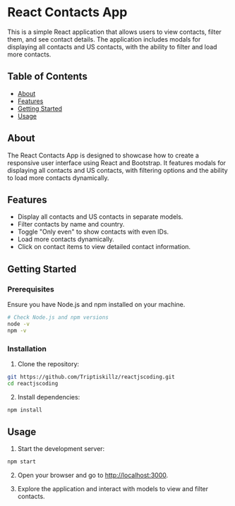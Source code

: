 # React Contacts App

This is a simple React application that allows users to view contacts, filter them, and see contact details. The application includes modals for displaying all contacts and US contacts, with the ability to filter and load more contacts.

## Table of Contents

- [About](#about)
- [Features](#features)
- [Getting Started](#getting-started)
- [Usage](#usage)

## About

The React Contacts App is designed to showcase how to create a responsive user interface using React and Bootstrap. It features modals for displaying all contacts and US contacts, with filtering options and the ability to load more contacts dynamically.

## Features

- Display all contacts and US contacts in separate models.
- Filter contacts by name and country.
- Toggle "Only even" to show contacts with even IDs.
- Load more contacts dynamically.
- Click on contact items to view detailed contact information.

## Getting Started

### Prerequisites

Ensure you have Node.js and npm installed on your machine.

```bash
# Check Node.js and npm versions
node -v
npm -v
```

### Installation

1. Clone the repository:

```bash
git https://github.com/Triptiskillz/reactjscoding.git
cd reactjscoding
```

2. Install dependencies:

```bash
npm install
```

## Usage

1. Start the development server:

```bash
npm start
```

2. Open your browser and go to [http://localhost:3000](http://localhost:3000).

3. Explore the application and interact with models to view and filter contacts.
